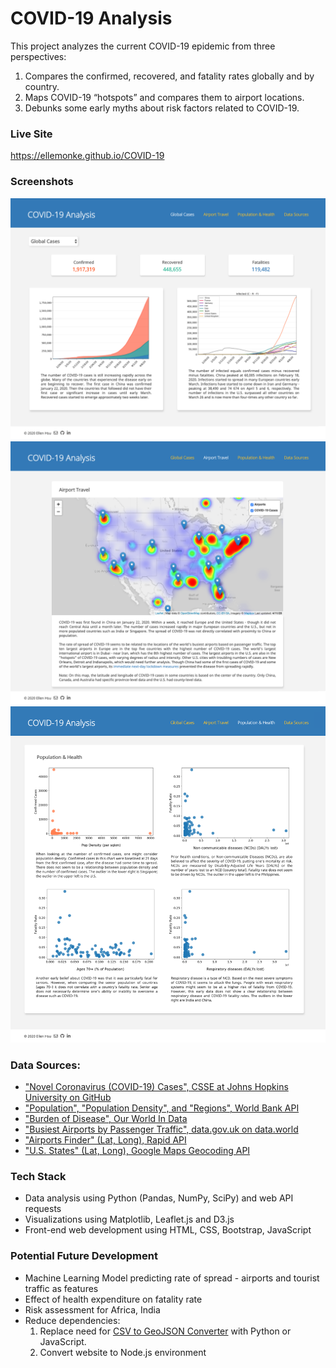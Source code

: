 # COVID-19 Analysis
This project analyzes the current COVID-19 epidemic from three perspectives:
1.	Compares the confirmed, recovered, and fatality rates globally and by country.
2.	Maps COVID-19 “hotspots” and compares them to airport locations.
3.	Debunks some early myths about risk factors related to COVID-19. 

### Live Site
https://ellemonke.github.io/COVID-19

### Screenshots
<img src="screenshots/screenshot_covid19_1.png" /><br>
<img src="screenshots/screenshot_covid19_2.png" /><br>
<img src="screenshots/screenshot_covid19_3.png" /><br>

### Data Sources:
- ["Novel Coronavirus (COVID-19) Cases", CSSE at Johns Hopkins University on GitHub](https://github.com/CSSEGISandData/COVID-19/tree/master/csse_covid_19_data/csse_covid_19_time_series)
- ["Population", "Population Density", and "Regions", World Bank API](https://datahelpdesk.worldbank.org/knowledgebase/articles/889392-about-the-indicators-api-documentation)
- ["Burden of Disease", Our World In Data](https://ourworldindata.org/burden-of-disease)
- ["Busiest Airports by Passenger Traffic", data.gov.uk on data.world](https://data.world/datagov-uk/2ecd2a35-fc85-4cd9-b1e7-3a8f92d76fd7)
- ["Airports Finder" (Lat, Long), Rapid API](https://rapidapi.com/cometari/api/airportsfinder)
- ["U.S. States" (Lat, Long), Google Maps Geocoding API](https://developers.google.com/maps/documentation/geocoding/intro)

### Tech Stack
- Data analysis using Python (Pandas, NumPy, SciPy) and web API requests
- Visualizations using Matplotlib, Leaflet.js and D3.js
- Front-end web development using HTML, CSS, Bootstrap, JavaScript

### Potential Future Development
- Machine Learning Model predicting rate of spread - airports and tourist traffic as features
- Effect of health expenditure on fatality rate
- Risk assessment for Africa, India 
- Reduce dependencies:
    1. Replace need for [CSV to GeoJSON Converter](https://www.convertcsv.com/csv-to-geojson.htm) with Python or JavaScript.
    2. Convert website to Node.js environment

